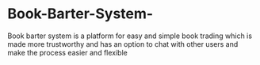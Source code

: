 # Book-Barter-System-
Book barter system is a platform for easy and simple book trading which is made more trustworthy and has an option to chat with other users and make the process easier and flexible
